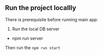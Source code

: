 
## Run the project locallly

There is prerequisite before running main app:
1) Run the local DB server
- npm run server

Then run the `npm run start`
